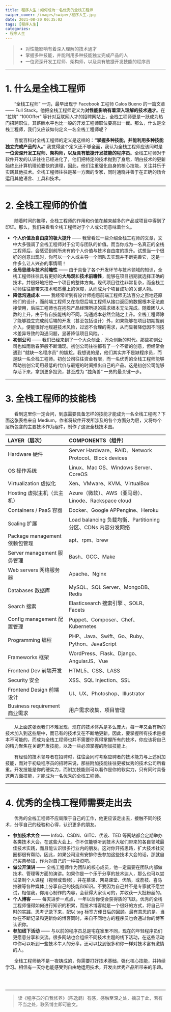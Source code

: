 ```yaml
---
title: 程序人生：如何成为一名优秀的全栈工程师
swiper_cover: /images/swiper/程序人生.jpg
date: 2021-08-20 00:35:02
tags: [程序人生]
categories:
- 程序人生
---
```





>  * 对性能影响有着深入理解的技术通才
>  * 掌握多种技能，并能利用多种技能独立完成产品的人
>  * 一位资深开发工程师、架构师，以及具有敏捷开发技能的程序员


<!--more-->

-----


# 1. 什么是全栈工程师
&emsp;&emsp;“全栈工程师” 一词，最早出现于 Facebook 工程师 Calos Bueno 的一篇文章 —— Full Stack。他把全栈工程师定义为**对性能影响有着深入理解的技术通才**。在 “拉钩”  “100Offer” 等针对互联网人才的招聘网站上，全栈工程师更是一跃成为热门招聘职位，其薪酬水平也比一般的开发工程师职位要高出一截。那么，什么是全栈工程师，我们又应该如何定义一名全栈工程师呢？

&emsp;&emsp;百度百科对全栈工程师的定义是这样的：**“掌握多种技能，并能利用多种技能独立完成产品的人。”** 我觉得这个定义还不够全面，我认为全栈工程师应该同时是**一位资深开发工程师、架构师，以及具有敏捷开发技能的程序员**。全栈工程师对于软件开发的认识往往已经进化了，他们把特定的技术抛到了身后，明白技术的更新始终比计算机理论要快的道理，因此，他们注重强化自身的核心技能，关注并乐于实践其他技术。全栈工程师往往是某一方面的专家，同时通晓并善于在正确的场合运用其他语言、工具和技术。

-----

# 2. 全栈工程师的价值
&emsp;&emsp;随着时间的推移，全栈工程师的作用和价值在越来越多的产品或项目中得到了印证。那么，我们来看看全栈工程师对于个人或公司意味着什么。

* **个人价值及自由度的极大提升** —— 我曾看过一些介绍全栈工程师的文章，文中大多强调了全栈工程师对于公司与团队的价值。而当你成为一名真正的全栈工程师后，会感受到前所未有的个人价值与技术自由度的提升。试想当一个很好的创意出现时，你可以一个人或主导一个团队去实现并不断完善它，这是一件多么让人兴奋的事情啊！
* **全局思维与技术前瞻性** —— 由于具备了各个开发环节与技术领域的知识，全栈工程师往往具有更好的**大局观**和**技术前瞻性**，能够在项目初期就选择正确的技术，并很好地把控一个项目的整体方向。现代项目往往非常复杂，而全栈工程师往往能带来技术和质量上的保障，从而成为个项目成功的关键人物。
* **降低沟通成本** —— 我经常听到有设计师抱怨前端工程师无法百分之百地还原他们的设计，而前端工程师又在抱怨后端工程师从接口返回的数据根本无法直接使用，后端工程师也在抱怨产品经理所提的需求根本无法完成。随着团队人数的上升，由于各自技能栈的不同，沟通成本必然会随之上升。全栈工程师除了能够独立完成前后端的开发（甚至包括设计）外，如果能够在项目初期提前介入，便能很好地规避技术风险，过滤不合理的需求，从而显著降低因不同技术差异导致的沟通问题，显著降低项目风险。.
* **初创公司** —— 我们已经来到了一个大众创业，万众创新的时代。那些初创公司也如雨后春笋般不断涌现。初创公司往往都有了一个不错的创意，但经常会遇到 “就缺一名程序员” 的尴尬。我想说的是，他们其实并不是缺程序员，而是缺一名全栈工程师。初创公司往往资金有限，而一名优秀的全栈工程师能够帮助初创公司用最低的代价与最短的时间推出自己的产品。这是初创公司能够存活下来，拿到更多投资，甚至成为 “独角兽” 一员的最关键一步。


-----

# 3. 全栈工程师的技能栈
&emsp;&emsp;看到这里你一定会问，到底需要具备怎样的技能才能成为一名全栈工程呢？下面这张表格来自 Medium，作者将软件开发所涉及的各个方面分为层，又将每个层所包含的主要技术作为组件，制作了这张全栈技术图。


| LAYER（层次）                 | COMPONENTS（组件）                                            |
| :---------------------------- | :------------------------------------------------------------ |
| Hardware 硬件                 | Server Hardware、RAID、Network Protocol、Block devices        |
| OS 操作系统                   | Linux、Mac OS、Windows Server、CoreOS                         |
| Virtualization 虚拟化         | Xen、VMware、KVM、VirtualBox                                  |
| Hosting 虚拟主机（云主机）    | Azure（微软）、AWS（亚马逊）、Linode、Rackspace cloud         |
| Containers / PaaS 容器        | Docker、Google APPengine、Heroku                              |
| Scaling 扩展                  | Load balancing 负载均衡、Partitioning 分区、CDNs 内容分发网络 |
| Package management 依赖包管理 | apt、rpm、brew                                                |
| Server management 服务管理    | Bash、GCC、Make                                               |
| Web servers 网络服务器        | Apache、Nginx                                                 |
| Databases 数据库              | MySQL、SQL Server、MongoDB、Redis                             |
| Search 搜索                   | Elasticsearch 搜索引擎 、SOLR、Facets                         |
| Config management 配置管理    | Puppet、Composer、Chef、Kubernetes                            |
| Programming 编程              | PHP、Java、Swift、Go、Ruby、Python、JavaScript                |
| Frameworks 框架               | WordPress、Flask、Django、AngularJS、Vue                      |
| Frontend Dev 前端开发         | HTML5、CSS、LASS                                              |
| Security  安全                | XSS、SQL Injection、SSL                                       |
| Frontend Design 前端设计      | UI、UX、Photoshop、Illustrator                                |
| Business requirement 商业需求 | 用户需求收集、项目管理                                        |


&emsp;&emsp;从上面这张表我们不难发现，现在的技术体系是多么庞大，每一年又会有新的技术加入到这些层中，而已有的技术又在不断地更新。因此，要掌握所有技术是根本不可能的，而成为全栈工程师也并不需要你真得掌握所有的技术，你应该将自己的精力聚焦在关键开发技能，以及一些必须掌握的附加技能上。

&emsp;&emsp;有经验的技术领导者在招聘时，往往会同时考察应聘者的技术能力与上述附加技能，而对于初级程序员的招聘来说，那些附加技能往往更被优秀的技术公司所看重。开发技能是你的硬实力，而附加技能则可以看作是你的软实力，只有同时具备这两方面技能，才能成为一名优秀的全栈工程师。


------

# 4. 优秀的全栈工程师需要走出去

&emsp;&emsp;优秀的全栈工程师不应局限于自己的工作，他更应该走出去，接触不同的技术，分享自己的经验和心得，认识更多的朋友。

* **参加技术大会** —— InfoQ、CSDN、GITC、优设、TED 等网站都会定期举办各类技术大会。在这些大会上，你不仅能够听到技术大咖们带来的各自领域最佳技术实践，而且能认识很多行业内的朋友。这对你开拓思路，扩大技术社交圈都很有帮助。因此，如果公司没有安排你去参加这些技术大会的话，那就自己买票参加，作为对自己的一种投资吧。
* **做公开演讲** —— 全栈工程师作为团队的核心成员，他一定需要在团队内部做技术、管理等方面的演讲。如果你是一个乐于分享的技术达人，那么也可以尝试录制个人课程（视频或音频），并在慕课、网易课堂、优酷，或荔枝、喜马拉雅等各种媒体上分享自己的技能和知识。不要因为自己并不是专家就不愿尝试，相信我，你用心制作的内容，会获得大家认可的，并收获一大批粉丝的。
* **个人博客** —— 每天进步一点点，一年以后你便会获得质的飞跃。优秀的全栈工程师懂得如何进行知识的积累，而技术博客就是一个很好的方式，将自己平时的实践、思考记录下来，配以 tag 标签方便日后的回顾。最有意思的是，当你在不断记录和更新你的博客同时，来自不同地方的程序员也会通过你的博客认识你。
* **参加线下活动** —— 与以前的程序员总是宅在家里不同，现在的年轻程序员们更愿意分享和交流。很多网站也会组织不同技术主题的线下活动，在这些活动中你可以听到一些技术牛人的分享，还可以找到很多和你一样对技术富有激情的人。

&emsp;&emsp;全栈工程师绝不是一夜铸成的，你需要打好技术基础，强化核心技能，并持续学习。相信有一天你也能感受到自由地运用技术，开发出优秀产品所带来的乐趣。

<br/><br/>

------

> 读《程序员的自我修养》（陈逸鹤）有感，感触至深之处，摘录于此，若有不当之处，联系博主即可删文。

<br/><br/><br/><br/>